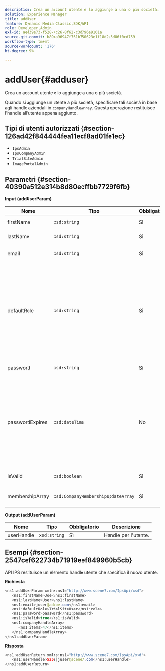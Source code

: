 ```yaml
---
description: Crea un account utente e lo aggiunge a una o più società.
solution: Experience Manager
title: addUser
feature: Dynamic Media Classic,SDK/API
role: Developer,Admin
exl-id: aed39e73-f528-4c26-8f62-c3d796e9101a
source-git-commit: b89ca96947f751b750623e1f18d2a5d86f0cd759
workflow-type: tm+mt
source-wordcount: '176'
ht-degree: 9%

---
```


# addUser{#adduser}

Crea un account utente e lo aggiunge a una o più società.

Quando si aggiunge un utente a più società, specificare tali società in base agli handle aziendali in `companyHandleArray`. Questa operazione restituisce l&#39;handle all&#39;utente appena aggiunto.

## Tipi di utenti autorizzati {#section-126ad42f844444fea11ecf8ad01fe1ec}

* `IpsAdmin`
* `IpsCompanyAdmin`
* `TrialSiteAdmin`
* `ImagePortalAdmin`

## Parametri {#section-40390a512e314b8d80ecffbb7729f6fb}

**Input (addUserParam)**

| Nome | Tipo | Obbligatorio | Descrizione |
|---|---|---|---|
| firstName | `xsd:string` | Sì | Nome dell’utente. |
| lastName | `xsd:string` | Sì | Cognome dell’utente. |
| email | `xsd:string` | Sì | Indirizzo e-mail dell’utente. |
| defaultRole | `xsd:string` | Sì | Imposta il ruolo di un utente in ogni società a cui appartiene. Si noti, tuttavia, che il ruolo `IpsAdmin` ha la precedenza su altre impostazioni aziendali. |
| password | `xsd:string` | Sì | Imposta la password dell&#39;utente |
| passwordExpires | `xsd:dateTime` | No | Imposta il periodo di scadenza della password. Fornisci il fuso orario quando trascorri la richiesta. Fusi orari adeguati all’ora centrale. |
| isValid | `xsd:boolean` | Sì | Determina se l&#39;utente è valido. |
| membershipArray | `xsd:CompanyMembershipUpdateArray` | Sì | Un array di handle aziendali. |

**Output (addUserParam)**

| Nome | Tipo | Obbligatorio | Descrizione |
|---|---|---|---|
| userHandle | `xsd:string` | Sì | Handle per l&#39;utente. |

## Esempi {#section-2547cef622734b71919eef849960b5cb}

API IPS restituisce un elemento handle utente che specifica il nuovo utente.

**Richiesta**

```java {.line-numbers}
<ns1:addUserParam xmlns:ns1="http://www.scene7.com/IpsApi/xsd">
   <ns1:firstName>Joe</ns1:firstName>
   <ns1:lastName>User</ns1:lastName>
   <ns1:email>juser@adobe.com</ns1:email>
   <ns1:defaultRole>TrialSiteUser</ns1:role>
   <ns1:password>passw0rd</ns1:password>
   <ns1:isValid>true</ns1:isValid>
   <ns1:companyHandleArray>
      <ns1:items>47</ns1:items>
   </ns1:companyHandleArray>
</ns1:addUserParam>
```

**Risposta**

```java {.line-numbers}
<ns1:addUserReturn xmlns:ns1="http://www.scene7.com/IpsApi/xsd">
   <ns1:userHandle>525s|juser@scene7.com</ns1:userHandle>
</ns1:addUserReturn>
```
